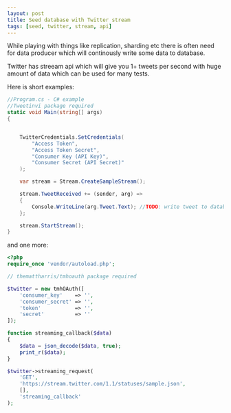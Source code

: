 ```yaml
---
layout: post
title: Seed database with Twitter stream
tags: [seed, twitter, stream, api]
---
```


While playing with things like replication, sharding etc there is often need for data producer which will continously write some data to database.

Twitter has streeam api which will give you 1+ tweets per second with huge amount of data which can be used for many tests.

Here is short examples:

```csharp
//Program.cs - C# example
//Tweetinvi package required
static void Main(string[] args)
{


    TwitterCredentials.SetCredentials(
        "Access Token",
        "Access Token Secret",
        "Consumer Key (API Key)",
        "Consumer Secret (API Secret)"
    );

    var stream = Stream.CreateSampleStream();

    stream.TweetReceived += (sender, arg) =>
    {
        Console.WriteLine(arg.Tweet.Text); //TODO: write tweet to database
    };

    stream.StartStream();
}
```

and one more:

```php
<?php
require_once 'vendor/autoload.php';

// themattharris/tmhoauth package required

$twitter = new tmhOAuth([
    'consumer_key'    => '',
    'consumer_secret' => '',
    'token'           => '',
    'secret'          => ''
]);

function streaming_callback($data)
{
    $data = json_decode($data, true);
    print_r($data);
}

$twitter->streaming_request(
    'GET',
    'https://stream.twitter.com/1.1/statuses/sample.json',
    [],
    'streaming_callback'
);
```
